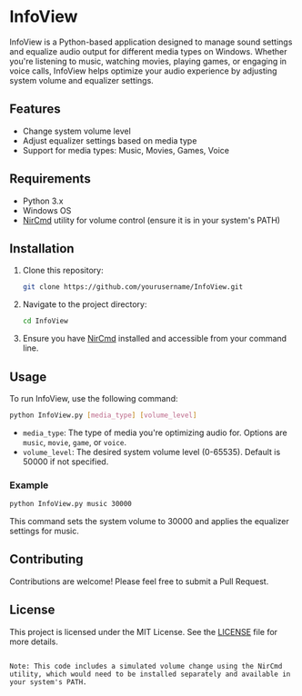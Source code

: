 # InfoView

InfoView is a Python-based application designed to manage sound settings and equalize audio output for different media types on Windows. Whether you're listening to music, watching movies, playing games, or engaging in voice calls, InfoView helps optimize your audio experience by adjusting system volume and equalizer settings.

## Features

- Change system volume level
- Adjust equalizer settings based on media type
- Support for media types: Music, Movies, Games, Voice

## Requirements

- Python 3.x
- Windows OS
- [NirCmd](https://www.nirsoft.net/utils/nircmd.html) utility for volume control (ensure it is in your system's PATH)

## Installation

1. Clone this repository:
   ```bash
   git clone https://github.com/yourusername/InfoView.git
   ```

2. Navigate to the project directory:
   ```bash
   cd InfoView
   ```

3. Ensure you have [NirCmd](https://www.nirsoft.net/utils/nircmd.html) installed and accessible from your command line.

## Usage

To run InfoView, use the following command:

```bash
python InfoView.py [media_type] [volume_level]
```

- `media_type`: The type of media you're optimizing audio for. Options are `music`, `movie`, `game`, or `voice`.
- `volume_level`: The desired system volume level (0-65535). Default is 50000 if not specified.

### Example

```bash
python InfoView.py music 30000
```

This command sets the system volume to 30000 and applies the equalizer settings for music.

## Contributing

Contributions are welcome! Please feel free to submit a Pull Request.

## License

This project is licensed under the MIT License. See the [LICENSE](LICENSE) file for more details.

```

Note: This code includes a simulated volume change using the NirCmd utility, which would need to be installed separately and available in your system's PATH.